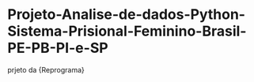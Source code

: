 # Projeto-Analise-de-dados-Python-Sistema-Prisional-Feminino-Brasil-PE-PB-PI-e-SP
prjeto da {Reprograma}
